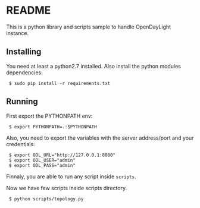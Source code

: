 # README

This is a python library and scripts sample to handle OpenDayLight instance.

## Installing

You need at least a python2.7 installed. Also install the python modules
dependencies:

```
 $ sudo pip install -r requirements.txt
```

## Running

First export the PYTHONPATH env:

```
 $ export PYTHONPATH=.:$PYTHONPATH
```

Also, you need to export the variables with the server address/port and your
credentials:

```
 $ export ODL_URL="http://127.0.0.1:8080"
 $ export ODL_USER="admin"
 $ export ODL_PASS="admin"
```

Finnaly, you are able to run any script inside `scripts`.

Now we have few scripts inside scripts directory.

```
 $ python scripts/topology.py
```
